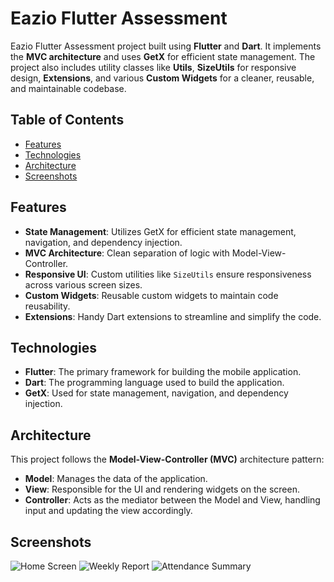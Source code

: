 # Eazio Flutter Assessment

Eazio Flutter Assessment project built using **Flutter** and **Dart**. It implements the **MVC architecture** and uses **GetX** for efficient state management. The project also includes utility classes like **Utils**, **SizeUtils** for responsive design, **Extensions**, and various **Custom Widgets** for a cleaner, reusable, and maintainable codebase.

## Table of Contents

- [Features](#features)
- [Technologies](#technologies)
- [Architecture](#architecture)
- [Screenshots](#screenshots)


## Features

- **State Management**: Utilizes GetX for efficient state management, navigation, and dependency injection.
- **MVC Architecture**: Clean separation of logic with Model-View-Controller.
- **Responsive UI**: Custom utilities like `SizeUtils` ensure responsiveness across various screen sizes.
- **Custom Widgets**: Reusable custom widgets to maintain code reusability.
- **Extensions**: Handy Dart extensions to streamline and simplify the code.
  
## Technologies

- **Flutter**: The primary framework for building the mobile application.
- **Dart**: The programming language used to build the application.
- **GetX**: Used for state management, navigation, and dependency injection.
  
## Architecture

This project follows the **Model-View-Controller (MVC)** architecture pattern:

- **Model**: Manages the data of the application.
- **View**: Responsible for the UI and rendering widgets on the screen.
- **Controller**: Acts as the mediator between the Model and View, handling input and updating the view accordingly.

## Screenshots

![Home Screen](assets/screenshots/screenshot1.jpg)
![Weekly Report](assets/screenshots/screenshot2.jpg)
![Attendance Summary](assets/screenshots/screenshot3.jpg)


